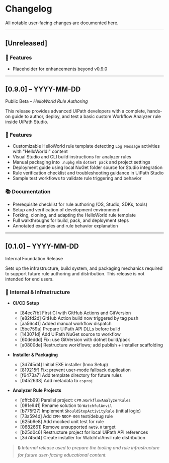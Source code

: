 # Changelog

All notable user-facing changes are documented here.

---

## [Unreleased]

### 🚀 Features
- Placeholder for enhancements beyond v0.9.0

---

## [0.9.0] – YYYY-MM-DD

Public Beta – *HelloWorld Rule Authoring*

This release provides advanced UiPath developers with a complete, hands-on guide to author, deploy, and test a basic custom Workflow Analyzer rule inside UiPath Studio.

### 🚀 Features
- Customizable HelloWorld rule template detecting `Log Message` activities with "HelloWorld!" content
- Visual Studio and CLI build instructions for analyzer rules
- Manual packaging into `.nupkg` via `dotnet pack` and project settings
- Deployment guide using local NuGet folder source for Studio integration
- Rule verification checklist and troubleshooting guidance in UiPath Studio
- Sample test workflows to validate rule triggering and behavior

### 📚 Documentation
- Prerequisite checklist for rule authoring (OS, Studio, SDKs, tools)
- Setup and verification of development environment
- Forking, cloning, and adapting the HelloWorld rule template
- Full walkthroughs for build, pack, and deployment steps
- Annotated examples and rule behavior explanation

---

## [0.1.0] – YYYY-MM-DD

Internal Foundation Release

Sets up the infrastructure, build system, and packaging mechanics required to support future rule authoring and distribution. This release is not intended for end users.

### 🧰 Internal & Infrastructure

- **CI/CD Setup**
  - [84ec7fb] First CI with GitHub Actions and GitVersion  
  - [e82fd2d] GitHub Action build now triggered by tag push  
  - [aa56c41] Added manual workflow dispatch  
  - [5be759a] Prepare UiPath API DLLs before build  
  - [143071d] Add UiPath NuGet source to workflow  
  - [60deddd] Fix: use GitVersion with dotnet build/pack  
  - [a0800de] Restructure workflows; add publish + installer scaffolding

- **Installer & Packaging**
  - [3d745d4] Initial EXE installer (Inno Setup)  
  - [819215f] Fix: prevent user-mode fallback duplication  
  - [f6473a7] Add template directory for future rules  
  - [0452638] Add metadata to `csproj`

- **Analyzer Rule Projects**
  - [dffcb99] Parallel project: `CPM.WorkflowAnalyzerRules`  
  - [081e941] Rename solution to `WatchfulAnvil`  
  - [b775f27] Implement `ShouldStopActivityRule` (initial logic)  
  - [73a594d] Add `CPM-NOOP-004` test/debug rule  
  - [625b6e8] Add mocked unit test for rule  
  - [0682661] Remove unsupported `net9.0` target  
  - [b25d0c6] Restructure project for local UiPath API references  
  - [3d745d4] Create installer for WatchfulAnvil rule distribution

> 🔒 *Internal release used to prepare the tooling and rule infrastructure for future user-facing educational content.*
